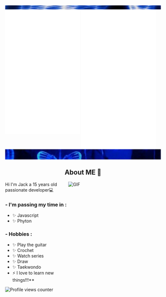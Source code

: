 <div class="parte_de_arriba">
<img src="22.png">
</div>


<div>
  <img src="/metrics1.svg" width="48%" align="top" />
  <img src="/metrics2.svg" width="48%"  />
</div>

<div class="contenedor">
<img src="3vs4.png" align="top">
</div>





## <div align="center">About ME 💬 </div>  
 

<img height="420" width="300" alt="GIF" align="right" src="https://images.pexels.com/photos/213399/pexels-photo-213399.jpeg?auto=compress&cs=tinysrgb&w=1260&h=750&dpr=1">

Hi I'm Jack a 15 years old passionate developer💻  
  
### - I'm passing my time in :
- ✨ Javascript
- ✨ Phyton
  

### - Hobbies : 
- ✨ Play the guitar
- ✨ Crochet
- ✨ Watch series
- ✨ Draw
- ✨ Taekwondo
- ⚡ I love to learn new things!!!**  

![Profile views counter](https://komarev.com/ghpvc/?username=jackvvl&&style=flat-square)  









